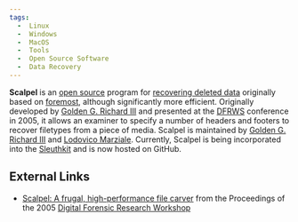 ```yaml
---
tags:
  -  Linux
  -  Windows
  -  MacOS
  -  Tools 
  -  Open Source Software
  -  Data Recovery
---
```

**Scalpel** is an [open source](open_source.md) program for
[recovering deleted data](recovering_deleted_data.md) originally
based on [foremost](foremost.md), although significantly more
efficient. Originally developed by [Golden G. Richard
III](golden_g._richard_iii.md) and presented at the
[DFRWS](digital_forensic_research_workshop.md) conference in
2005, it allows an examiner to specify a number of headers and footers
to recover filetypes from a piece of media. Scalpel is maintained by
[Golden G. Richard III](golden_g._richard_iii.md) and [Lodovico
Marziale](lodovico_marziale.md). Currently, Scalpel is being
incorporated into the [Sleuthkit](sleuthkit.md) and is now
hosted on GitHub.

## External Links

- [Scalpel: A frugal, high-performance file
  carver](http://dfrws.org/2005/proceedings/richard_scalpel.pdf) from
  the Proceedings of the 2005 [Digital Forensic Research
  Workshop](digital_forensic_research_workshop.md)